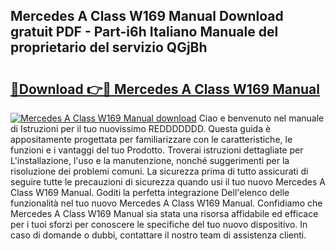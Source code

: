 ## Mercedes A Class W169 Manual Download gratuit PDF - Part-i6h Italiano Manuale del proprietario del servizio QGjBh

# <h2><a href="http://dfdi9gi.blite.top/?on=Mercedes+A+Class+W169+Manual">🔗Download 👉🔴 Mercedes A Class W169 Manual</a></h2>

[![Mercedes A Class W169 Manual download](https://i.imgur.com/lujVjoI.png)](http://dfdi9gi.blite.top/?on=Mercedes+A+Class+W169+Manual)
Ciao e benvenuto nel manuale di Istruzioni per il tuo nuovissimo REDDDDDDD. Questa guida è appositamente progettata per familiarizzare con le caratteristiche, le funzioni e i vantaggi del tuo Prodotto. Troverai istruzioni dettagliate per L'installazione, l'uso e la manutenzione, nonché suggerimenti per la risoluzione dei problemi comuni. La sicurezza prima di tutto assicurati di seguire tutte le precauzioni di sicurezza quando usi il tuo nuovo Mercedes A Class W169 Manual. Goditi la perfetta integrazione Dell'elenco delle funzionalità nel tuo nuovo Mercedes A Class W169 Manual. Confidiamo che Mercedes A Class W169 Manual sia stata una risorsa affidabile ed efficace per i tuoi sforzi per conoscere le specifiche del tuo nuovo dispositivo. In caso di domande o dubbi, contattare il nostro team di assistenza clienti.
